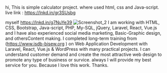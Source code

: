 hi,
This is simple calculator project.
where used html, css and Java-script.
 live link : https://lnkd.in/gr3SUsbg

myself 
https://lnkd.in/g7NuYe39
 ![Screenshot_2](https://github.com/user-attachments/assets/b6af78b7-c7e0-47ec-9a22-39b1ceed60f2)
 I am working with HTML, CSS, Bootstrap, Java-script, PHP, My-SQL, jQuery, Laravel, React, Vue.js and I have also experienced social media marketing, Basic-Graphic design, and othersContent making. I completed long-term training from (https://www.isdb-bisew.org ) on Web Application Development with Laravel, React, Vue.js & WordPress with many practical projects. I can understand customer demand and create the most attractive web design to promote any type of business or survice. always I will provide my best service for you. Because I love this work. Thanks.
